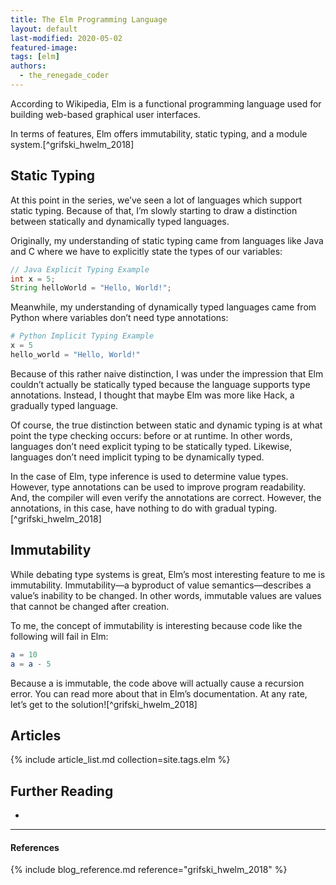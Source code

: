 ```yaml
---
title: The Elm Programming Language
layout: default
last-modified: 2020-05-02
featured-image: 
tags: [elm]
authors:
  - the_renegade_coder
---
```


According to Wikipedia, Elm is a functional programming language 
used for building web-based graphical user interfaces.

In terms of features, Elm offers immutability, static typing, and 
a module system.[^grifski_hwelm_2018]

## Static Typing

At this point in the series, we’ve seen a lot of languages which 
support static typing. Because of that, I’m slowly starting to draw 
a distinction between statically and dynamically typed languages.

Originally, my understanding of static typing came from languages 
like Java and C where we have to explicitly state the types of our 
variables:

```java
// Java Explicit Typing Example
int x = 5;
String helloWorld = "Hello, World!";
```

Meanwhile, my understanding of dynamically typed languages came 
from Python where variables don’t need type annotations:

```python
# Python Implicit Typing Example
x = 5
hello_world = "Hello, World!"
```

Because of this rather naive distinction, I was under the impression 
that Elm couldn’t actually be statically typed because the language 
supports type annotations. Instead, I thought that maybe Elm was more 
like Hack, a gradually typed language.

Of course, the true distinction between static and dynamic typing is 
at what point the type checking occurs: before or at runtime. In other 
words, languages don’t need explicit typing to be statically typed. 
Likewise, languages don’t need implicit typing to be dynamically typed.

In the case of Elm, type inference is used to determine value types. 
However, type annotations can be used to improve program readability.
And, the compiler will even verify the annotations are correct. However, 
the annotations, in this case, have nothing to do with gradual typing.[^grifski_hwelm_2018]

## Immutability

While debating type systems is great, Elm’s most interesting feature 
to me is immutability. Immutability—a byproduct of value semantics—describes 
a value’s inability to be changed. In other words, immutable values are 
values that cannot be changed after creation.

To me, the concept of immutability is interesting because code like the 
following will fail in Elm:

```elm
a = 10
a = a - 5
```

Because a is immutable, the code above will actually cause a recursion 
error. You can read more about that in Elm’s documentation. At any rate, 
let’s get to the solution![^grifski_hwelm_2018]

## Articles

{% include article_list.md collection=site.tags.elm %}

## Further Reading

-

---

#### References

{% include blog_reference.md reference="grifski_hwelm_2018" %}
